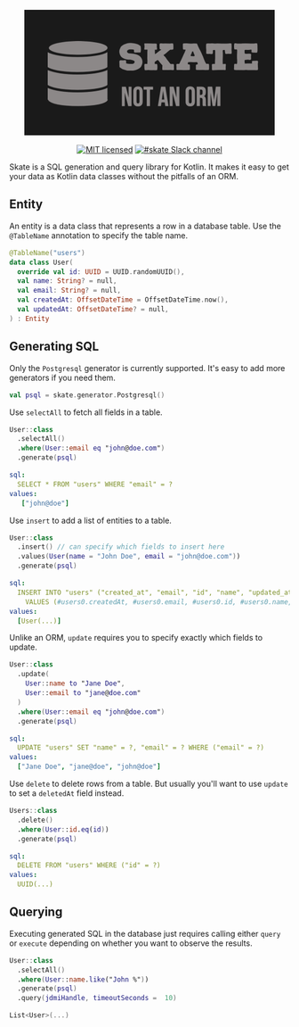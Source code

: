 <p align="center">
  <img src="/docs/skate.png" alt="Skate - Not an ORM" width="450">
</p>

<p align="center">
  <a href="https://github.com/birdrides/mockingbird/blob/master/LICENSE.md"><img src="https://img.shields.io/badge/license-MIT-blue.svg" alt="MIT licensed"></a>
  <a href="https://join.slack.com/t/birdopensource/shared_invite/zt-1wcrxb22t-lPw1jDjlpRAYNuefRV2AGw" rel="nofollow"><img src="https://img.shields.io/badge/slack-%23skate-F55C40.svg" alt="#skate Slack channel"></a>
</p>

Skate is a SQL generation and query library for Kotlin. It makes it easy to get your data as Kotlin data classes without the pitfalls of an ORM.

## Entity

An entity is a data class that represents a row in a database table. Use the `@TableName` annotation to specify the table name.
```kotlin
@TableName("users")
data class User(
  override val id: UUID = UUID.randomUUID(),
  val name: String? = null,
  val email: String? = null,
  val createdAt: OffsetDateTime = OffsetDateTime.now(),
  val updatedAt: OffsetDateTime? = null,
) : Entity

```

## Generating SQL

Only the `Postgresql` generator is currently supported. It's easy to add more generators if you need them.
```kotlin
val psql = skate.generator.Postgresql()
```
Use `selectAll` to fetch all fields in a table.
```kotlin
User::class
  .selectAll()
  .where(User::email eq "john@doe.com")
  .generate(psql)
```
```yaml
sql:
  SELECT * FROM "users" WHERE "email" = ?
values:
   ["john@doe"]
```
Use `insert` to add a list of entities to a table.
```kotlin
User::class
  .insert() // can specify which fields to insert here
  .values(User(name = "John Doe", email = "john@doe.com"))
  .generate(psql)
```
```yaml
sql:
  INSERT INTO "users" ("created_at", "email", "id", "name", "updated_at")
    VALUES (#users0.createdAt, #users0.email, #users0.id, #users0.name, #users0.updatedAt)
values:
  [User(...)]
```
Unlike an ORM, `update` requires you to specify exactly which fields to update.
```kotlin
User::class
  .update(
    User::name to "Jane Doe",
    User::email to "jane@doe.com"
  )
  .where(User::email eq "john@doe.com")
  .generate(psql)
```
```yaml
sql:
  UPDATE "users" SET "name" = ?, "email" = ? WHERE ("email" = ?)
values:
  ["Jane Doe", "jane@doe", "john@doe"]
```
Use `delete` to delete rows from a table. But usually you'll want to use `update` to set a `deletedAt` field instead.
```kotlin
Users::class
  .delete()
  .where(User::id.eq(id))
  .generate(psql)
```
```yaml
sql:
  DELETE FROM "users" WHERE ("id" = ?)
values:
  UUID(...)
```

## Querying
Executing generated SQL in the database just requires calling either `query` or `execute` depending on whether you want to observe the results.
```kotlin
User::class
  .selectAll()
  .where(User::name.like("John %"))
  .generate(psql)
  .query(jdmiHandle, timeoutSeconds =  10)
```
```kotlin
List<User>(...)
```
